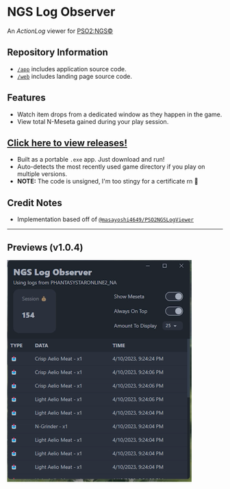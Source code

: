# NGS Log Observer

An _ActionLog_ viewer for [PSO2:NGS©️](https://pso2.com/)

## Repository Information

- [`/app`](app) includes application source code.
- [`/web`](web) includes landing page source code.

## Features

- Watch item drops from a dedicated window as they happen in the game.
- View total N-Meseta gained during your play session.

## [Click here to view releases!](https://github.com/jojobii-arks/ngs-log-observer/releases/)


- Built as a portable `.exe` app. Just download and run!
- Auto-detects the most recently used game directory if you play on multiple versions.
- **NOTE:** The code is unsigned, I'm too stingy for a certificate rn 🤣

## Credit Notes

- Implementation based off of [`@masayoshi4649/PSO2NGSLogViewer`](https://github.com/masayoshi4649/PSO2NGSLogViewer)

---

## Previews (v1.0.4)

![Filled Item Log](web/public/images/preview-filled-log.png) 

